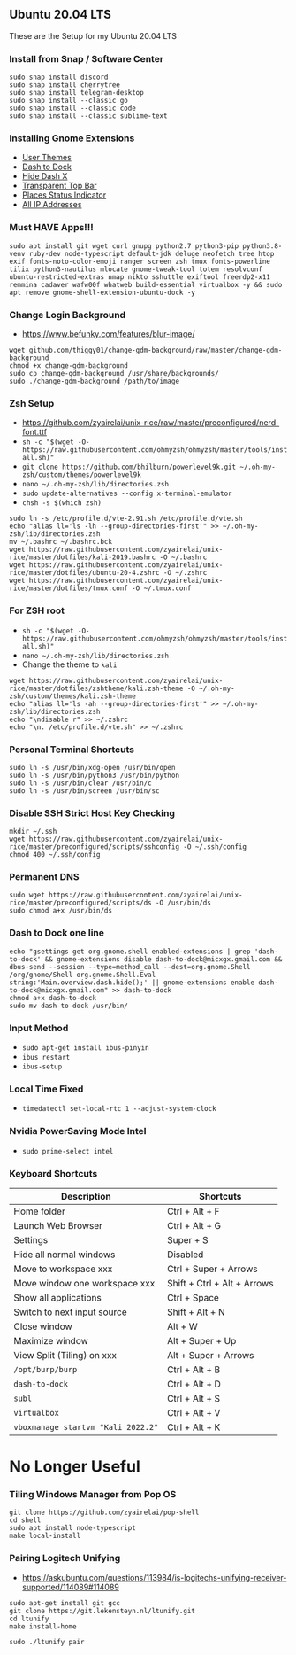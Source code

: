 ## Ubuntu 20.04 LTS
These are the Setup for my Ubuntu 20.04 LTS

### Install from Snap / Software Center
```
sudo snap install discord
sudo snap install cherrytree
sudo snap install telegram-desktop
sudo snap install --classic go
sudo snap install --classic code
sudo snap install --classic sublime-text
```

### Installing Gnome Extensions
- [User Themes](https://extensions.gnome.org/extension/19/user-themes/)
- [Dash to Dock](https://extensions.gnome.org/extension/307/dash-to-dock/)
- [Hide Dash X](https://extensions.gnome.org/extension/805/hide-dash/)
- [Transparent Top Bar](https://extensions.gnome.org/extension/1708/transparent-top-bar/)
- [Places Status Indicator](https://extensions.gnome.org/extension/8/places-status-indicator/)
- [All IP Addresses](https://extensions.gnome.org/extension/3994/all-ip-addresses/)

### Must HAVE Apps!!!
```
sudo apt install git wget curl gnupg python2.7 python3-pip python3.8-venv ruby-dev node-typescript default-jdk deluge neofetch tree htop exif fonts-noto-color-emoji ranger screen zsh tmux fonts-powerline tilix python3-nautilus mlocate gnome-tweak-tool totem resolvconf ubuntu-restricted-extras nmap nikto sshuttle exiftool freerdp2-x11 remmina cadaver wafw00f whatweb build-essential virtualbox -y && sudo apt remove gnome-shell-extension-ubuntu-dock -y
```

### Change Login Background
- https://www.befunky.com/features/blur-image/
```
wget github.com/thiggy01/change-gdm-background/raw/master/change-gdm-background
chmod +x change-gdm-background
sudo cp change-gdm-background /usr/share/backgrounds/
sudo ./change-gdm-background /path/to/image
```

### Zsh Setup
- https://github.com/zyairelai/unix-rice/raw/master/preconfigured/nerd-font.ttf
- `sh -c "$(wget -O- https://raw.githubusercontent.com/ohmyzsh/ohmyzsh/master/tools/install.sh)"`
- `git clone https://github.com/bhilburn/powerlevel9k.git ~/.oh-my-zsh/custom/themes/powerlevel9k`
- `nano ~/.oh-my-zsh/lib/directories.zsh`
- `sudo update-alternatives --config x-terminal-emulator`
- `chsh -s $(which zsh)`

```
sudo ln -s /etc/profile.d/vte-2.91.sh /etc/profile.d/vte.sh
echo "alias ll='ls -lh --group-directories-first'" >> ~/.oh-my-zsh/lib/directories.zsh
mv ~/.bashrc ~/.bashrc.bck
wget https://raw.githubusercontent.com/zyairelai/unix-rice/master/dotfiles/kali-2019.bashrc -O ~/.bashrc
wget https://raw.githubusercontent.com/zyairelai/unix-rice/master/dotfiles/ubuntu-20-4.zshrc -O ~/.zshrc
wget https://raw.githubusercontent.com/zyairelai/unix-rice/master/dotfiles/tmux.conf -O ~/.tmux.conf
```

### For ZSH root
- `sh -c "$(wget -O- https://raw.githubusercontent.com/ohmyzsh/ohmyzsh/master/tools/install.sh)"`
- `nano ~/.oh-my-zsh/lib/directories.zsh`
- Change the theme to `kali`
```
wget https://raw.githubusercontent.com/zyairelai/unix-rice/master/dotfiles/zshtheme/kali.zsh-theme -O ~/.oh-my-zsh/custom/themes/kali.zsh-theme
echo "alias ll='ls -ah --group-directories-first'" >> ~/.oh-my-zsh/lib/directories.zsh
echo "\ndisable r" >> ~/.zshrc
echo "\n. /etc/profile.d/vte.sh" >> ~/.zshrc
```

### Personal Terminal Shortcuts
```
sudo ln -s /usr/bin/xdg-open /usr/bin/open
sudo ln -s /usr/bin/python3 /usr/bin/python
sudo ln -s /usr/bin/clear /usr/bin/c
sudo ln -s /usr/bin/screen /usr/bin/sc
```

### Disable SSH Strict Host Key Checking
```
mkdir ~/.ssh
wget https://raw.githubusercontent.com/zyairelai/unix-rice/master/preconfigured/scripts/sshconfig -O ~/.ssh/config
chmod 400 ~/.ssh/config
```

### Permanent DNS
```
sudo wget https://raw.githubusercontent.com/zyairelai/unix-rice/master/preconfigured/scripts/ds -O /usr/bin/ds
sudo chmod a+x /usr/bin/ds
```


### Dash to Dock one line
```
echo "gsettings get org.gnome.shell enabled-extensions | grep 'dash-to-dock' && gnome-extensions disable dash-to-dock@micxgx.gmail.com && dbus-send --session --type=method_call --dest=org.gnome.Shell /org/gnome/Shell org.gnome.Shell.Eval string:'Main.overview.dash.hide();' || gnome-extensions enable dash-to-dock@micxgx.gmail.com" >> dash-to-dock
chmod a+x dash-to-dock
sudo mv dash-to-dock /usr/bin/
```

### Input Method
- `sudo apt-get install ibus-pinyin`
- `ibus restart`
- `ibus-setup`

### Local Time Fixed
- `timedatectl set-local-rtc 1 --adjust-system-clock`

### Nvidia PowerSaving Mode Intel
- `sudo prime-select intel`

### Keyboard Shortcuts
| Description                              | Shortcuts                   | 
| ---------------------------------------- | --------------------------- |
| Home folder                              | Ctrl + Alt + F              | 
| Launch Web Browser                       | Ctrl + Alt + G              | 
| Settings                                 | Super + S                   | 
| Hide all normal windows                  | Disabled                    | 
| Move to workspace xxx                    | Ctrl + Super + Arrows       | 
| Move window one workspace xxx            | Shift + Ctrl + Alt + Arrows | 
| Show all applications                    | Ctrl + Space                | 
| Switch to next input source              | Shift + Alt + N             |
| Close window                             | Alt + W                     |
| Maximize window                          | Alt + Super + Up            |
| View Split (Tiling) on xxx               | Alt + Super + Arrows        |
| `/opt/burp/burp`                         | Ctrl + Alt + B              |
| `dash-to-dock`                           | Ctrl + Alt + D              |
| `subl`                                   | Ctrl + Alt + S              |
| `virtualbox`                             | Ctrl + Alt + V              |
| `vboxmanage startvm "Kali 2022.2"`       | Ctrl + Alt + K              |

# No Longer Useful 

### Tiling Windows Manager from Pop OS
```
git clone https://github.com/zyairelai/pop-shell
cd shell
sudo apt install node-typescript
make local-install
```

### Pairing Logitech Unifying
- https://askubuntu.com/questions/113984/is-logitechs-unifying-receiver-supported/114089#114089
```
sudo apt-get install git gcc
git clone https://git.lekensteyn.nl/ltunify.git
cd ltunify
make install-home

sudo ./ltunify pair
```
